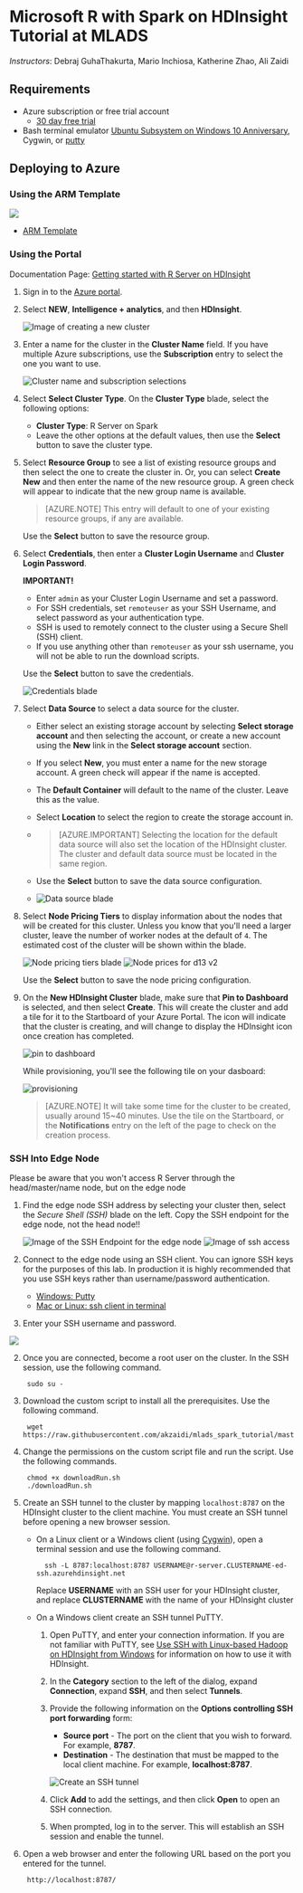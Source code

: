 # Microsoft R with Spark on HDInsight Tutorial at MLADS

*Instructors*: Debraj GuhaThakurta, Mario Inchiosa, Katherine Zhao, Ali Zaidi


## Requirements

* Azure subscription or free trial account
    - [30 day free trial](https://azure.microsoft.com/en-us/pricing/free-trial/)
* Bash terminal emulator [Ubuntu Subsystem on Windows 10 Anniversary](https://msdn.microsoft.com/en-us/commandline/wsl/install_guide), Cygwin, or [putty](http://www.putty.org/)

## Deploying to Azure

### Using the ARM Template

<a href="https://portal.azure.com/#create/Microsoft.Template/uri/https%3A%2F%2Fraw.githubusercontent.com%2FAzure%2Fazure-quickstart-templates%2Fmaster%2F101-hdinsight-rserver-ssh-password%2Fazuredeploy.json" target="_blank">
<img src="http://azuredeploy.net/deploybutton.png"/>
</a>

+ [ARM Template](https://azure.microsoft.com/en-us/documentation/templates/101-hdinsight-rserver-ssh-password/)


### Using the Portal

Documentation Page: [Getting started with R Server on HDInsight](https://azure.microsoft.com/en-us/documentation/articles/hdinsight-hadoop-r-server-get-started/ )

1. Sign in to the [Azure portal](https://portal.azure.com).

2. Select __NEW__, __Intelligence + analytics__, and then __HDInsight__.

    ![Image of creating a new cluster](https://raw.githubusercontent.com/akzaidi/mlads_spark_tutorial/master/imgs/portal-blade3.PNG)

3. Enter a name for the cluster in the __Cluster Name__ field. If you have multiple Azure subscriptions, use the __Subscription__ entry to select the one you want to use.

    ![Cluster name and subscription selections](https://raw.githubusercontent.com/akzaidi/mlads_spark_tutorial/master/imgs/portal-blade4.PNG)

4. Select __Select Cluster Type__. On the __Cluster Type__ blade, select the following options:

    * __Cluster Type__: R Server on Spark
    * Leave the other options at the default values, then use the __Select__ button to save the cluster type.
    
5. Select **Resource Group** to see a list of existing resource groups and then select the one to create the cluster in. Or, you can select **Create New** and then enter the name of the new resource group. A green check will appear to indicate that the new group name is available.

    > [AZURE.NOTE] This entry will default to one of your existing resource groups, if any are available.
    
    Use the __Select__ button to save the resource group.

6. Select **Credentials**, then enter a **Cluster Login Username** and **Cluster Login Password**.

    **IMPORTANT!**

    * Enter `admin` as your Cluster Login Username and set a password. 
    * For SSH credentials, set `remoteuser` as your SSH Username, and select password as your authentication type.
    * SSH is used to remotely connect to the cluster using a Secure Shell (SSH) client.
    * If you use anything other than `remoteuser` as your ssh username, you will not be able to run the download scripts.
    
    Use the __Select__ button to save the credentials.
    
    ![Credentials blade](https://raw.githubusercontent.com/akzaidi/mlads_spark_tutorial/master/imgs/portal-blade5.PNG)

7. Select **Data Source** to select a data source for the cluster. 
    * Either select an existing storage account by selecting __Select storage account__ and then selecting the account, or create a new account using the __New__ link in the __Select storage account__ section.
    * If you select __New__, you must enter a name for the new storage account. A green check will appear if the name is accepted.
    * The __Default Container__ will default to the name of the cluster. Leave this as the value.
    * Select __Location__ to select the region to create the storage account in.
    * > [AZURE.IMPORTANT] Selecting the location for the default data source will also set the location of the HDInsight cluster. The cluster and default data source must be located in the same region.

    * Use the **Select** button to save the data source configuration.
    
    * ![Data source blade](https://raw.githubusercontent.com/akzaidi/mlads_spark_tutorial/master/imgs/portal-blade6.PNG)

8. Select **Node Pricing Tiers** to display information about the nodes that will be created for this cluster. Unless you know that you'll need a larger cluster, leave the number of worker nodes at the default of `4`. The estimated cost of the cluster will be shown within the blade.

    ![Node pricing tiers blade](https://raw.githubusercontent.com/akzaidi/mlads_spark_tutorial/master/imgs/portal-blade7.PNG)
    ![Node prices for d13 v2](https://raw.githubusercontent.com/akzaidi/mlads_spark_tutorial/master/imgs/portal-blade8.PNG)

    Use the **Select** button to save the node pricing configuration.
    
9. On the **New HDInsight Cluster** blade, make sure that **Pin to Dashboard** is selected, and then select **Create**. This will create the cluster and add a tile for it to the Startboard of your Azure Portal. The icon will indicate that the cluster is creating, and will change to display the HDInsight icon once creation has completed.
  
    ![pin to dashboard](https://raw.githubusercontent.com/akzaidi/mlads_spark_tutorial/master/imgs/portal-blade10.PNG)

    While provisioning, you'll see the following tile on your dasboard:

    ![provisioning](https://raw.githubusercontent.com/akzaidi/mlads_spark_tutorial/master/imgs/portal-blade11.PNG)

    > [AZURE.NOTE] It will take some time for the cluster to be created, usually around 15~40 minutes. Use the tile on the Startboard, or the **Notifications** entry on the left of the page to check on the creation process.

### SSH Into Edge Node
Please be aware that you won't access R Server through the head/master/name node, but on the edge node

1. Find the edge node SSH address by selecting your cluster then, select the *Secure Shell (SSH)* blade on the left. 
    Copy the SSH endpoint for the edge node, not the head node!!

    ![Image of the SSH Endpoint for the edge node](https://raw.githubusercontent.com/akzaidi/mlads_spark_tutorial/master/imgs/portal-blade12.PNG)
    ![Image of ssh access](https://raw.githubusercontent.com/akzaidi/mlads_spark_tutorial/master/imgs/portal-blade13.PNG)

2. Connect to the edge node using an SSH client.
    You can ignore SSH keys for the purposes of this lab. In production it is highly recommended that you use SSH keys rather than username/password authentication.
    * [Windows: Putty](https://azure.microsoft.com/en-us/documentation/articles/hdinsight-hadoop-linux-use-ssh-unix/)
    * [Mac or Linux: ssh client in terminal](https://azure.microsoft.com/en-us/documentation/articles/hdinsight-hadoop-linux-use-ssh-windows/)

3. Enter your SSH username and password.


![](https://raw.githubusercontent.com/akzaidi/mlads_spark_tutorial/master/imgs/ssh_login.gif)

2. Once you are connected, become a root user on the cluster. In the SSH session, use the following command.

        sudo su -

3. Download the custom script to install all the prerequisites. Use the following command.

        wget https://raw.githubusercontent.com/akzaidi/mlads_spark_tutorial/master/downloadRun.sh

4. Change the permissions on the custom script file and run the script. Use the following commands.

        chmod +x downloadRun.sh
        ./downloadRun.sh

6. Create an SSH tunnel to the cluster by mapping `localhost:8787` on the HDInsight cluster to the client machine. You must create an SSH tunnel before opening a new browser session.

    * On a Linux client or a Windows client (using [Cygwin](http://www.redhat.com/services/custom/cygwin/)), open a terminal session and use the following command.

            ssh -L 8787:localhost:8787 USERNAME@r-server.CLUSTERNAME-ed-ssh.azurehdinsight.net
            
        Replace **USERNAME** with an SSH user for your HDInsight cluster, and replace **CLUSTERNAME** with the name of your HDInsight cluster       

    * On a Windows client create an SSH tunnel PuTTY.

        1.  Open PuTTY, and enter your connection information. If you are not familiar with PuTTY, see [Use SSH with Linux-based Hadoop on HDInsight from Windows](hdinsight-hadoop-linux-use-ssh-windows.md) for information on how to use it with HDInsight.
        2.  In the **Category** section to the left of the dialog, expand **Connection**, expand **SSH**, and then select **Tunnels**.
        3.  Provide the following information on the **Options controlling SSH port forwarding** form:

            * **Source port** - The port on the client that you wish to forward. For example, **8787**.
            * **Destination** - The destination that must be mapped to the local client machine. For example, **localhost:8787**.

            ![Create an SSH tunnel](https://raw.githubusercontent.com/akzaidi/mlads_spark_tutorial/master/imgs/createsshtunnel.png "Create an SSH tunnel")

        4. Click **Add** to add the settings, and then click **Open** to open an SSH connection.
        5. When prompted, log in to the server. This will establish an SSH session and enable the tunnel.

7. Open a web browser and enter the following URL based on the port you entered for the tunnel.

        http://localhost:8787/ 

